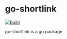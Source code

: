 # go-shortlink

[![build](https://img.shields.io/github/workflow/status/dougrich/go-shortlink/build?style=flat-square)](https://github.com/dougrich/go-shortlink/actions/workflows/build.yml)

go-shortlink is a go package